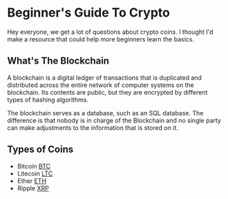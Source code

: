 # Beginner's Guide To Crypto

Hey everyone, we get a lot of questions about crypto coins. I thought I'd make a resource that could help more beginners learn the basics.

## What's The Blockchain
A blockchain is a digital ledger of transactions that is duplicated and distributed across the entire network of computer systems on the blockchain. Its contents are public, but they are encrypted by different types of hashing algorithms.

The blockchain serves as a database, such as an SQL database. The difference is that nobody is in charge of the Blockchain and no single party can make adjustments to the information that is stored on it.
## Types of Coins

- Bitcoin [BTC](linktosomewhere)
- Litecoin [LTC](link.co)
- Ether [ETH](link.com)
- Ripple [XRP](xrp.com)